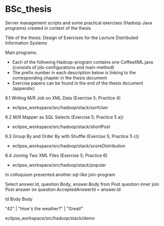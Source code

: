 # BSc_thesis
Server management scripts and some practical exercises (Hadoop Java programs) created in context of the thesis

Title of the thesis: Design of Exercises for the Lecture Distributed Information Systems

Main programs:

- Each of the following Hadoop-program contains one CoffeeXML.java (consists of job-configurations and main-method)
- The prefix number in each description below is linking to the corresponding chapter in the thesis document
- Exercise papers can be found in the end of the thesis document (appendix)

6.1 Writing M/R Job on XML Data (Exercise 5; Practice 4)
- eclipse_workspace/src/hadoop/stack/sortUser

6.2 M/R Mapper as SQL Selects (Exercise 5; Practice 5 a))
- eclipse_workspace/src/hadoop/stack/shortPost

6.3 Group By and Order By with Shuffle (Exercise 5; Practice 5 c))
- eclipse_workspace/src/hadoop/stack/scoreDistribution

6.4 Joining Two XML Files (Exercise 5; Practice 6)
- eclipse_workspace/src/hadoop/stack/popular

In colloquium presented another sql-like join-program

Select answer.Id, question.Body, answer.Body
from Post question inner join Post answer
on question.AcceptedAnswerId = answer.Id

Id           Body              Body

"42" | "How's the weather?" | "Great!"

eclipse_workspace/src/hadoop/stack/demo